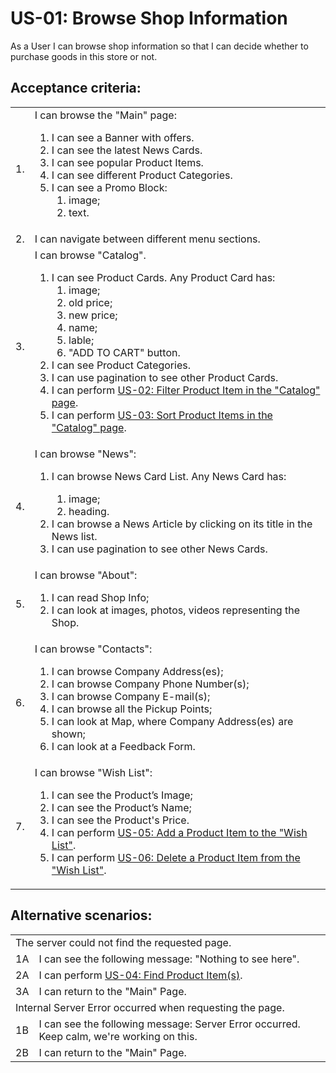 # US-01: Browse Shop Information

As a User I can browse shop information so that I can decide whether to purchase goods in this store or not.

## **Acceptance criteria:**

<table>
    <tr>
        <td>1.</td>
        <td>I can browse the "Main" page:
            <ol>
                <li>I can see a Banner with offers.</li>
                <li>I can see the latest News Cards.</li>
                <li>I can see popular Product Items.</li>
                <li>I can see different Product Categories.</li>
                <li>I can see a Promo Block:
                    <ol>
                        <li>image;</li>
                        <li>text.</li>
                    </ol>
                </li>
            </ol> 
        </td>
    </tr>
    <tr>
        <td>2.</td>
        <td>I can navigate between different menu sections.</td>
    </tr>
    <tr>
        <td>3.</td>
        <td>I can browse "Catalog".
            <ol>     
                <li>I can see Product Cards. Any Product Card has:
                    <ol>
                      <li>image;</li>
                      <li>old price;</li>
                      <li>new price;</li>
                      <li>name;</li>
                      <li>lable;</li>
                      <li>"ADD TO CART" button.</li>
                    </ol>
                </li>
                <li>I can see Product Categories.</li>  
                <li>I can use pagination to see other Product Cards.</li>
                <li>I can perform <a href="US02-FilterProductItemInCatalog.md">US-02: Filter Product Item in the "Catalog" page</a>.</li>
                <li>I can perform <a href="US03SortProductItemsInCatalog.md">US-03: Sort Product Items in the "Catalog" page</a>.</li>
            </ol>   
        </td>
    </tr>
    <tr>
        <td>4.</td>
        <td>I can browse "News":
            <ol>     
                <li>I can browse News Card List. Any News Card has:</li>
                    <ol>
                        <li>image;</li>
                        <li>heading.</li>
                    </ol>  
                <li>I can browse a News Article by clicking on its title in the News list.</li>
                <li>I can use pagination to see other News Cards.</li>
           </ol> 
        </td> 
    </tr>
    <tr>
        <td>5.</td>
        <td>I can browse "About":
            <ol>     
                <li>I can read Shop Info;</li>
                <li>I can look at images, photos, videos representing the Shop.</li>
            </ol>
        </td>
    </tr>
    <tr>
        <td>6.</td>
        <td>I can browse "Contacts":
            <ol>     
                <li>I can browse Company Address(es);</li>
                <li>I can browse Company Phone Number(s);</li>
                <li>I can browse Company E-mail(s);</li>
                <li>I can browse all the Pickup Points;</li>
                <li>I can look at Map, where Company Address(es) are shown; </li>
                <li>I can look at a Feedback Form.</li>
            </ol>     
        </td>
    </tr>
    <tr>
        <td>7.</td>
        <td>I can browse "Wish List":
            <ol>
                <li>I can see the Product’s Image;</li> 
                <li>I can see the Product’s Name;</li> 
                <li>I can see the Product's Price.</li> 
                <li>I can perform <a href="US05-AddProductItemToWishList.md">US-05: Add a Product Item to the "Wish List"</a>.</li> 
                <li>I can perform <a href="US06-DeleteProductItemFromWishList.md">US-06: Delete a Product Item from the "Wish List"</a>.</li>
            </ol>
        </td>
    </tr>
</table>

## **Alternative scenarios:**

<table>
    <tr>
        <td colspan="2">The server could not find the requested page.</td>
    </tr>
    <tr>
        <td>1A</td>
        <td>I can see the following message: "Nothing to see here".</td> 
    </tr>
    <tr>
    <td>2A</td>
    <td>I can perform <a href="US04-FindProductItems.md">US-04: Find Product Item(s)</a>.</td>
    </tr>
    <tr>
        <td>3A</td>
        <td>I can return to the "Main" Page.</td>
    </tr>
    <tr>
        <td colspan="2">Internal Server Error occurred when requesting the page.</td>
    </tr>
    <tr>
        <td>1B</td>
        <td>I can see the following message: Server Error occurred. Keep calm, we're working on this.</td> 
    </tr>
    <tr> 
        <td>2B</td>
        <td>I can return to the "Main" Page.</td>
    </tr>
</table>
